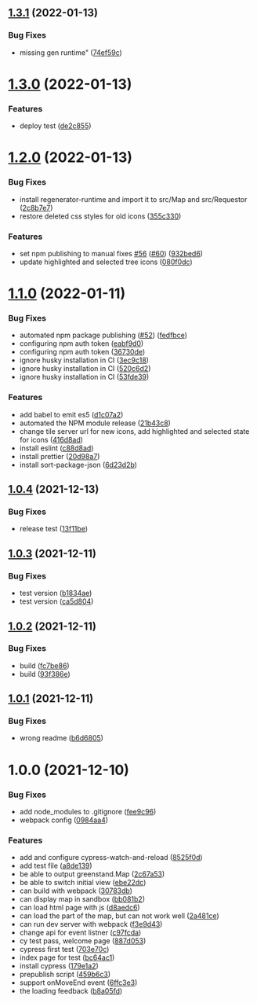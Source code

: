 ## [1.3.1](https://github.com/Greenstand/treetracker-web-map-core/compare/v1.3.0...v1.3.1) (2022-01-13)

### Bug Fixes

- missing gen runtime" ([74ef59c](https://github.com/Greenstand/treetracker-web-map-core/commit/74ef59cadea4b5fc9b609e130e7874b3cc2a7b43))

# [1.3.0](https://github.com/Greenstand/treetracker-web-map-core/compare/v1.2.0...v1.3.0) (2022-01-13)

### Features

- deploy test ([de2c855](https://github.com/Greenstand/treetracker-web-map-core/commit/de2c855db81cb62f229bc77aa24bab9256d9e33f))

# [1.2.0](https://github.com/Greenstand/treetracker-web-map-core/compare/v1.1.0...v1.2.0) (2022-01-13)

### Bug Fixes

- install regenerator-runtime and import it to src/Map and src/Requestor ([2c8b7e7](https://github.com/Greenstand/treetracker-web-map-core/commit/2c8b7e7061860faad8f4088c2d3fa63685600696))
- restore deleted css styles for old icons ([355c330](https://github.com/Greenstand/treetracker-web-map-core/commit/355c330d706bd1c651baf6e1f9e4d6df2df12292))

### Features

- set npm publishing to manual fixes [#56](https://github.com/Greenstand/treetracker-web-map-core/issues/56) ([#60](https://github.com/Greenstand/treetracker-web-map-core/issues/60)) ([932bed6](https://github.com/Greenstand/treetracker-web-map-core/commit/932bed6c2ef1742e5de83adc4474447a2566cab7))
- update highlighted and selected tree icons ([080f0dc](https://github.com/Greenstand/treetracker-web-map-core/commit/080f0dc8818213ca488333459b83e246989a3bb7))

# [1.1.0](https://github.com/Greenstand/treetracker-web-map-core/compare/v1.0.4...v1.1.0) (2022-01-11)

### Bug Fixes

- automated npm package publishing ([#52](https://github.com/Greenstand/treetracker-web-map-core/issues/52)) ([fedfbce](https://github.com/Greenstand/treetracker-web-map-core/commit/fedfbceb22b71176de3878696e1fa851a265a9fd))
- configuring npm auth token ([eabf9d0](https://github.com/Greenstand/treetracker-web-map-core/commit/eabf9d0f85afc19fd7088ea33e435faf116dcc2f))
- configuring npm auth token ([36730de](https://github.com/Greenstand/treetracker-web-map-core/commit/36730deda22fd32ef20dec7eae9454b75175a130))
- ignore husky installation in CI ([3ec9c18](https://github.com/Greenstand/treetracker-web-map-core/commit/3ec9c18e505a151a7fb442d3014138e05736b36d))
- ignore husky installation in CI ([520c6d2](https://github.com/Greenstand/treetracker-web-map-core/commit/520c6d2f3678cd5cdd085da7ba63b20b0befd62f))
- ignore husky installation in CI ([53fde39](https://github.com/Greenstand/treetracker-web-map-core/commit/53fde3963be2feb17140b6a208c0b2a58b8cbf1d))

### Features

- add babel to emit es5 ([d1c07a2](https://github.com/Greenstand/treetracker-web-map-core/commit/d1c07a2957ed8a218547dcfb159627daf3e1fdbd))
- automated the NPM module release ([21b43c8](https://github.com/Greenstand/treetracker-web-map-core/commit/21b43c807fd4604cfbbc2604cb5f932403ff39a6))
- change tile server url for new icons, add highlighted and selected state for icons ([416d8ad](https://github.com/Greenstand/treetracker-web-map-core/commit/416d8ade7d8905157ccf77ea9083ab010a95f93b))
- install eslint ([c88d8ad](https://github.com/Greenstand/treetracker-web-map-core/commit/c88d8ad6886378ff0872928de24cc545a61cb2e9))
- install prettier ([20d98a7](https://github.com/Greenstand/treetracker-web-map-core/commit/20d98a7cf5e5647561d031264b09b927c05ac603))
- install sort-package-json ([6d23d2b](https://github.com/Greenstand/treetracker-web-map-core/commit/6d23d2b620adf9ed75c97ec88255e953437598bd))

## [1.0.4](https://github.com/Greenstand/treetracker-web-map-core/compare/v1.0.3...v1.0.4) (2021-12-13)

### Bug Fixes

- release test ([13f11be](https://github.com/Greenstand/treetracker-web-map-core/commit/13f11be139a1bcdd9011a0481e4c870a8c031d6e))

## [1.0.3](https://github.com/Greenstand/treetracker-web-map-core/compare/v1.0.2...v1.0.3) (2021-12-11)

### Bug Fixes

- test version ([b1834ae](https://github.com/Greenstand/treetracker-web-map-core/commit/b1834ae7346d4fa6cfaba7d51b8e9bc2756ba332))
- test version ([ca5d804](https://github.com/Greenstand/treetracker-web-map-core/commit/ca5d804538130b2ac233f701eb8eafc3b4331129))

## [1.0.2](https://github.com/Greenstand/treetracker-web-map-core/compare/v1.0.1...v1.0.2) (2021-12-11)

### Bug Fixes

- build ([fc7be86](https://github.com/Greenstand/treetracker-web-map-core/commit/fc7be86200679c9f65d7505d6a4e0da138de2a6d))
- build ([93f386e](https://github.com/Greenstand/treetracker-web-map-core/commit/93f386e29739013984d09c1b98d0d643acf07391))

## [1.0.1](https://github.com/Greenstand/treetracker-web-map-core/compare/v1.0.0...v1.0.1) (2021-12-11)

### Bug Fixes

- wrong readme ([b6d6805](https://github.com/Greenstand/treetracker-web-map-core/commit/b6d680500548ed178f8d4b0e4116cd64883cd4b6))

# 1.0.0 (2021-12-10)

### Bug Fixes

- add node_modules to .gitignore ([fee9c96](https://github.com/Greenstand/treetracker-web-map-core/commit/fee9c969f45a3a7f4e289354662a129253a7a4bc))
- webpack config ([0984aa4](https://github.com/Greenstand/treetracker-web-map-core/commit/0984aa462886faca530368ccaee25f0173503b68))

### Features

- add and configure cypress-watch-and-reload ([8525f0d](https://github.com/Greenstand/treetracker-web-map-core/commit/8525f0d7642fe2b9cb3b2d826579d90e1a7dcafc))
- add test file ([a8de139](https://github.com/Greenstand/treetracker-web-map-core/commit/a8de1394994d60095369e4f83f08c16a1d67f094))
- be able to output greenstand.Map ([2c67a53](https://github.com/Greenstand/treetracker-web-map-core/commit/2c67a535658562e1f9d0bc241e709580e4cecaea))
- be able to switch initial view ([ebe22dc](https://github.com/Greenstand/treetracker-web-map-core/commit/ebe22dcbac86a65c0f3aec177bfd1f63c0539593))
- can build with webpack ([30783db](https://github.com/Greenstand/treetracker-web-map-core/commit/30783db1212ea8990eb929b9dfbfb4db4684fb69))
- can display map in sandbox ([bb081b2](https://github.com/Greenstand/treetracker-web-map-core/commit/bb081b2736d3482b755b0d047462cd914cf4162d))
- can load html page with js ([d8aedc6](https://github.com/Greenstand/treetracker-web-map-core/commit/d8aedc666bbc5265849e52f9818fe9eebe9d5556))
- can load the part of the map, but can not work well ([2a481ce](https://github.com/Greenstand/treetracker-web-map-core/commit/2a481ce21e36ef454d413f9db08490d56506686d))
- can run dev server with webpack ([f3e9d43](https://github.com/Greenstand/treetracker-web-map-core/commit/f3e9d439ff534eb6cbf26f44cb9feeb1e4cebfff))
- change api for event listner ([c97fcda](https://github.com/Greenstand/treetracker-web-map-core/commit/c97fcda42f71e899cb8cf04c73d41520c7664774))
- cy test pass, welcome page ([887d053](https://github.com/Greenstand/treetracker-web-map-core/commit/887d053ba08b15a53c9c21d959067bbc14b06ed4))
- cypress first test ([703e70c](https://github.com/Greenstand/treetracker-web-map-core/commit/703e70c8a80cd389189f02c8bfd71cb1afba061c))
- index page for test ([bc64ac1](https://github.com/Greenstand/treetracker-web-map-core/commit/bc64ac1a9c3d0da69d79f3712124ffef93b4def7))
- install cypress ([179e1a2](https://github.com/Greenstand/treetracker-web-map-core/commit/179e1a20ce3a8e19d7f58efc1dc86135c1380d5c))
- prepublish script ([459b6c3](https://github.com/Greenstand/treetracker-web-map-core/commit/459b6c3b749bf27d1e3142be83a08661487cd0d1))
- support onMoveEnd event ([6ffc3e3](https://github.com/Greenstand/treetracker-web-map-core/commit/6ffc3e33355b7282a898afd60da0ca529ea9905f))
- the loading feedback ([b8a05fd](https://github.com/Greenstand/treetracker-web-map-core/commit/b8a05fd356b2beaa8d4cd982eb2fb5b5251f1eaa))
